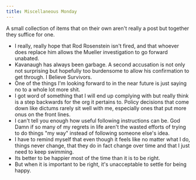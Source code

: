 ```yaml
---
title: Miscellaneous Monday
---
```


A small collection of items that on their own aren't really a post but together they suffice for one. 

* I really, really hope that Rod Rosenstein isn't fired, and that whoever does replace him allows the Mueller investigation to go forward unabated. 
* Kavanaugh has always been garbage. A second accusation is not only not surprising but hopefully too burdensome to allow his confirmation to get through. I Believe Survivors. 
* One of the things I'm looking forward to in the near future is just saying no to a whole lot more shit. 
* I got word of something that I will end up complying with but really think is a step backwards for the org it pertains to. Policy decisions that come down like dictums rarely sit well with me, especially ones that put more onus on the front lines. 
*  I can't tell you enough how useful following instructions can be.  God Damn if so many of my regrets in life aren't the wasted efforts of trying to do things "my way" instead of following someone else's idea. 
*  I have to remind myself that even though it feels like no matter what I do, things never change, that they do in fact change over time and that I just need to keep swimming. 
*  Its better to be happier most of the time than it is to be right.  
*  But when it is important to be right, it's unacceptable to settle for being happy.